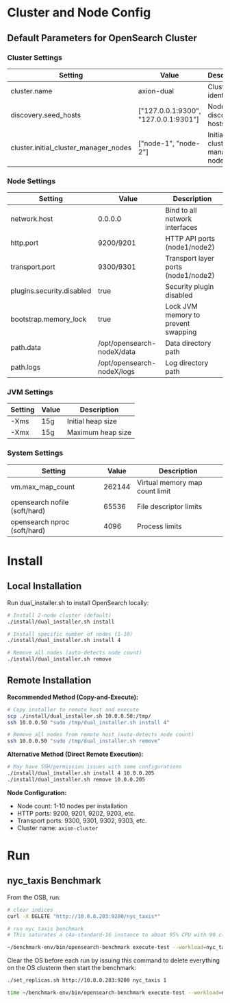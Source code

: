 # Cluster and Node Config

## Default Parameters for OpenSearch Cluster

### Cluster Settings
| Setting | Value | Description |
|---------|-------|-------------|
| cluster.name | axion-dual | Cluster identifier |
| discovery.seed_hosts | ["127.0.0.1:9300", "127.0.0.1:9301"] | Node discovery hosts |
| cluster.initial_cluster_manager_nodes | ["node-1", "node-2"] | Initial cluster manager nodes |

### Node Settings
| Setting | Value | Description |
|---------|-------|-------------|
| network.host | 0.0.0.0 | Bind to all network interfaces |
| http.port | 9200/9201 | HTTP API ports (node1/node2) |
| transport.port | 9300/9301 | Transport layer ports (node1/node2) |
| plugins.security.disabled | true | Security plugin disabled |
| bootstrap.memory_lock | true | Lock JVM memory to prevent swapping |
| path.data | /opt/opensearch-nodeX/data | Data directory path |
| path.logs | /opt/opensearch-nodeX/logs | Log directory path |

### JVM Settings
| Setting | Value | Description |
|---------|-------|-------------|
| -Xms | 15g | Initial heap size |
| -Xmx | 15g | Maximum heap size |

### System Settings
| Setting | Value | Description |
|---------|-------|-------------|
| vm.max_map_count | 262144 | Virtual memory map count limit |
| opensearch nofile (soft/hard) | 65536 | File descriptor limits |
| opensearch nproc (soft/hard) | 4096 | Process limits |

# Install

## Local Installation

Run dual_installer.sh to install OpenSearch locally:

```bash
# Install 2-node cluster (default)
./install/dual_installer.sh install

# Install specific number of nodes (1-10)
./install/dual_installer.sh install 4

# Remove all nodes (auto-detects node count)
./install/dual_installer.sh remove
```

## Remote Installation

**Recommended Method (Copy-and-Execute):**
```bash
# Copy installer to remote host and execute
scp ./install/dual_installer.sh 10.0.0.50:/tmp/
ssh 10.0.0.50 "sudo /tmp/dual_installer.sh install 4"

# Remove all nodes from remote host (auto-detects node count)
ssh 10.0.0.50 "sudo /tmp/dual_installer.sh remove"
```

**Alternative Method (Direct Remote Execution):**
```bash
# May have SSH/permission issues with some configurations
./install/dual_installer.sh install 4 10.0.0.205
./install/dual_installer.sh remove 10.0.0.205
```

**Node Configuration:**
- Node count: 1-10 nodes per installation
- HTTP ports: 9200, 9201, 9202, 9203, etc.
- Transport ports: 9300, 9301, 9302, 9303, etc.
- Cluster name: `axion-cluster`

# Run

## nyc_taxis Benchmark

From the OSB, run:

```bash
# clear indices
curl -X DELETE "http://10.0.0.203:9200/nyc_taxis*"

# run nyc_taxis benchmark
# This saturates a c4a-standard-16 instance to about 95% CPU with 90 clients and bulk size of 10,000

~/benchmark-env/bin/opensearch-benchmark execute-test --workload=nyc_taxis --target-hosts=10.0.0.203:9200,10.0.0.203:9201 --client-options=use_ssl:false,verify_certs:false,timeout:60 --kill-running-processes --include-tasks="index" --workload-params="bulk_indexing_clients:90,bulk_size:10000"
```

Clear the OS before each run by issuing this command to delete everything on the OS clusterm then start the benchmark:

```bash
./set_replicas.sh http://10.0.0.203:9200 nyc_taxis 1

time ~/benchmark-env/bin/opensearch-benchmark execute-test --workload=nyc_taxis --target-hosts=10.0.0.203:9200,10.0.0.203:9201 --client-options=use_ssl:false,verify_certs:false --kill-running-processes  --include-tasks="index" --workload-params="bulk_indexing_clients: 24, bulk_size: 5000"

```


